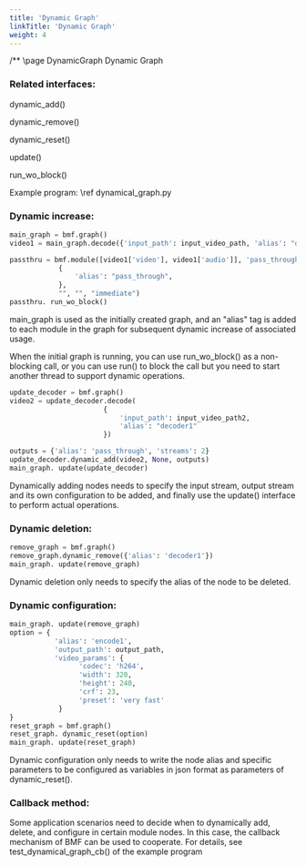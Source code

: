 ```yaml
---
title: 'Dynamic Graph'
linkTitle: 'Dynamic Graph'
weight: 4
---
```


/** \page DynamicGraph Dynamic Graph

### Related interfaces:

dynamic_add()

dynamic_remove()

dynamic_reset()

update()

run_wo_block()

Example program: \ref dynamical_graph.py

### Dynamic increase:

```python
main_graph = bmf.graph()
video1 = main_graph.decode({'input_path': input_video_path, 'alias': "decoder0"})

passthru = bmf.module([video1['video'], video1['audio']], 'pass_through',
            {
                'alias': "pass_through",
            },
            "", "", "immediate")
passthru. run_wo_block()
```
main_graph is used as the initially created graph, and an "alias" tag is added to each module in the graph for subsequent dynamic increase of associated usage.

When the initial graph is running, you can use run_wo_block() as a non-blocking call, or you can use run() to block the call but you need to start another thread to support dynamic operations.

```python
update_decoder = bmf.graph()
video2 = update_decoder.decode(
                       {
                           'input_path': input_video_path2,
                           'alias': "decoder1"
                       })

outputs = {'alias': 'pass_through', 'streams': 2}
update_decoder.dynamic_add(video2, None, outputs)
main_graph. update(update_decoder)
```
Dynamically adding nodes needs to specify the input stream, output stream and its own configuration to be added, and finally use the update() interface to perform actual operations.

### Dynamic deletion:

```python
remove_graph = bmf.graph()
remove_graph.dynamic_remove({'alias': 'decoder1'})
main_graph. update(remove_graph)
```
Dynamic deletion only needs to specify the alias of the node to be deleted.

### Dynamic configuration:

```python
main_graph. update(remove_graph)
option = {
           'alias': 'encode1',
           'output_path': output_path,
           'video_params': {
                 'codec': 'h264',
                 'width': 320,
                 'height': 240,
                 'crf': 23,
                 'preset': 'very fast'
            }
}
reset_graph = bmf.graph()
reset_graph. dynamic_reset(option)
main_graph. update(reset_graph)
```
Dynamic configuration only needs to write the node alias and specific parameters to be configured as variables in json format as parameters of dynamic_reset().

### Callback method:

Some application scenarios need to decide when to dynamically add, delete, and configure in certain module nodes. In this case, the callback mechanism of BMF can be used to cooperate. For details, see test_dynamical_graph_cb() of the example program